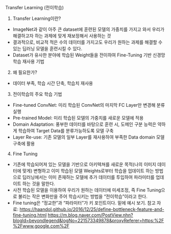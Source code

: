 Transfer Learning (전이학습)

1.	Transfer Learning이란?
-	ImageNet과 같이 아주 큰 dataset에 훈련된 모델의 가중치를 가지고 와서 우리가 해결하고자 하는 과제에 맞게 재보정해서 사용하는 것
-	결과적으로, 비교적 적은 수의 데이터를 가지고도 우리가 원하는 과제를 해결할 수 있는 딥러닝 모델을 훈련시킬 수 있다.
-	Dataset가 유사한 분야에 학습된 Weight들을 전이하여 Fine-Tuning 기반 신경망 학습 재사용 기법

2.	왜 필요한가?
-	데이터 부족, 학습 시간 단축, 학습치 재사용

3.	전이학습의 주요 학습 기법
-	Fine-tuned ConvNet: 미리 학습된 ConvNet의 마지막 FC Layer만 변경해 분류 실행
-	Pre-trained Model: 미리 학습된 모델의 가중치를 새로운 모델에 적용
-	Domain Adaptation: 풍부한 데이터를 바탕으로 훈련 시, 도메인 구분 능력은 약하게 학습하여 Target Data를 분류가능하도록 모델 구축
-	Layer Re-use: 기존 모델의 일부 Layer를 재사용하여 부족한 Data domain 모델 구축에 활용
4.	Fine Tuning
-	 기존에 학습되어져 있는 모델을 기반으로 아키텍쳐를 새로운 목적(나의 이미지 데이터에 맞게) 변형하고 이미 학습된 모델 Weights로부터 학습을 업데이트 하는 방법으로 딥러닝에서는 이미 존재하는 모델에 추가 데이터를 투입하여 파라미터를 업데이트 하는 것을 말한다.
-	사전 학습된 모델을 이용하여 우리가 원하는 데이터에 미세조정, 즉 Fine Tuning으로 불리는 작은 변화만을 주어 학습시키는 방법을 “전이학습”이라고 한다.
-	Fine tuning은 “정교한”과 “파라미터”가 키 포인트이다. 밑에 예시 보기.
참고 자료: https://haandol.github.io/2016/12/25/define-bottleneck-feature-and-fine-tuning.html
https://m.blog.naver.com/PostView.nhn?blogId=beyondlegend&logNo=221573349878&proxyReferer=https:%2F%2Fwww.google.com%2F 

